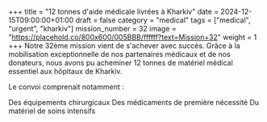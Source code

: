 +++
title = "12 tonnes d'aide médicale livrées à Kharkiv"
date = 2024-12-15T09:00:00+01:00
draft = false
category = "medical"
tags = ["medical", "urgent", "kharkiv"]
mission_number = 32
image = "https://placehold.co/800x600/005BBB/ffffff?text=Mission+32"
weight = 1
+++
Notre 32ème mission vient de s'achever avec succès. Grâce à la mobilisation exceptionnelle de nos partenaires médicaux et de nos donateurs, nous avons pu acheminer 12 tonnes de matériel médical essentiel aux hôpitaux de Kharkiv.
<!--more-->
Le convoi comprenait notamment :

Des équipements chirurgicaux
Des médicaments de première nécessité
Du matériel de soins intensifs